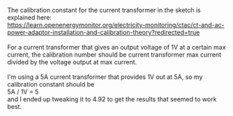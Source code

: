 The calibration constant for the current transformer in the sketch is explained here:<br>
https://learn.openenergymonitor.org/electricity-monitoring/ctac/ct-and-ac-power-adaptor-installation-and-calibration-theory?redirected=true
<br><br>
For a current transformer that gives an output voltage of 1V at a certain max current, the calibration number should be current transformer max current divided by 
the voltage output at max current.
<br><br>I'm using a 5A current transformer that provides 1V out at 5A, so my calibration constant should be <br>
5A / 1V = 5
<br>
and I ended up tweaking it to 4.92 to get the results that seemed to work best.
